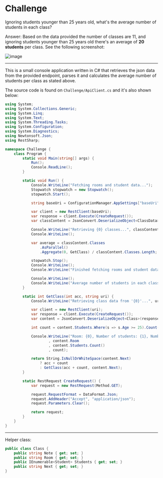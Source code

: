 # Challenge

Ignoring students younger than 25 years old, what's the average number of students in each class?

Answer: Based on the data provided the number of classes are 11, and ignoring students younger than 25 years old there's an average of **20 students** per class. See the following screenshot:

![image](https://cloud.githubusercontent.com/assets/904058/12219752/8bcdd604-b705-11e5-89c7-b6b8d89dd3db.png)


---

This is a small console application written in C# that retrieves the json data from the provided endpoint, parses it and calculates the average number of students per class as stated above.

The source code is found on `Challenge/ApiClient.cs` and it's also shown below:

```cs
using System;
using System.Collections.Generic;
using System.Linq;
using System.Text;
using System.Threading.Tasks;
using System.Configuration;
using System.Diagnostics;
using Newtonsoft.Json;
using RestSharp;

namespace Challenge {
    class Program {
        static void Main(string[] args) {
            Run();
            Console.ReadLine();
        }

        static void Run() {
            Console.WriteLine("Fetching rooms and student data...");
            Stopwatch stopwatch = new Stopwatch();
            stopwatch.Start();

            string baseUri = ConfigurationManager.AppSettings["baseUri"];

            var client = new RestClient(baseUri);
            var response = client.Execute(CreateRequest());
            var classContent = JsonConvert.DeserializeObject<ClassData>(response.Content);

            Console.WriteLine("Retrieving {0} classes...", classContent.Classes.Length);
            Console.WriteLine();

            var average = classContent.Classes
                .AsParallel()
                .Aggregate(0, GetClass) / classContent.Classes.Length;

            stopwatch.Stop();
            Console.WriteLine();
            Console.WriteLine("Finished fetching rooms and student data. Time elapsed: {0} seconds.", stopwatch.Elapsed.Seconds);

            Console.WriteLine();
            Console.WriteLine("Average number of students in each class (ignoring students younger than 25 years old): {0}", average);
        }

        static int GetClass(int acc, string uri) {
            Console.WriteLine("Retrieving class data from '{0}'...", uri);

            var client = new RestClient(uri);
            var response = client.Execute(CreateRequest());
            var content = JsonConvert.DeserializeObject<Class>(response.Content);

            int count = content.Students.Where(s => s.Age >= 25).Count();

            Console.WriteLine("Room: {0}, Number of students: {1}, Number of students 25 y/o and older: {2}"
                    , content.Room
                    , content.Students.Count()
                    , count);

            return String.IsNullOrWhiteSpace(content.Next) 
                ? acc + count 
                : GetClass(acc + count, content.Next);
        }

        static RestRequest CreateRequest() {
            var request = new RestRequest(Method.GET);

            request.RequestFormat = DataFormat.Json;
            request.AddHeader("Accept", "application/json");
            request.Parameters.Clear();

            return request;
        }
    }
}
```

---

Helper class:

```cs
public class Class {
    public string Note { get; set; }
    public string Room { get; set; }
    public IEnumerable<Student> Students { get; set; }
    public string Next { get; set; }
}
```
